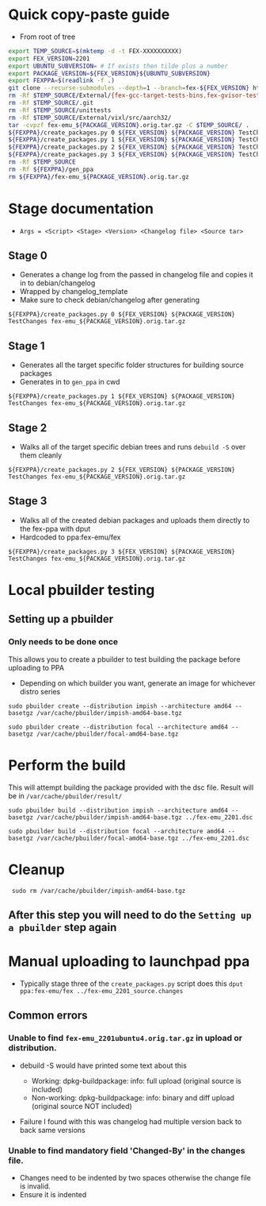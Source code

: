 # Quick copy-paste guide
* From root of tree
``` bash
export TEMP_SOURCE=$(mktemp -d -t FEX-XXXXXXXXXX)
export FEX_VERSION=2201
export UBUNTU_SUBVERSION= # If exists then tilde plus a number
export PACKAGE_VERSION=${FEX_VERSION}${UBUNTU_SUBVERSION}
export FEXPPA=$(readlink -f .)
git clone --recurse-submodules --depth=1 --branch=fex-${FEX_VERSION} https://github.com/FEX-Emu/FEX.git $TEMP_SOURCE
rm -Rf $TEMP_SOURCE/External/{fex-gcc-target-tests-bins,fex-gvisor-tests-bins,fex-posixtest-bins}
rm -Rf $TEMP_SOURCE/.git
rm -Rf $TEMP_SOURCE/unittests
rm -Rf $TEMP_SOURCE/External/vixl/src/aarch32/
tar -cvpzf fex-emu_${PACKAGE_VERSION}.orig.tar.gz -C $TEMP_SOURCE/ .
${FEXPPA}/create_packages.py 0 ${FEX_VERSION} ${PACKAGE_VERSION} TestChanges fex-emu_${PACKAGE_VERSION}.orig.tar.gz
${FEXPPA}/create_packages.py 1 ${FEX_VERSION} ${PACKAGE_VERSION} TestChanges fex-emu_${PACKAGE_VERSION}.orig.tar.gz
${FEXPPA}/create_packages.py 2 ${FEX_VERSION} ${PACKAGE_VERSION} TestChanges fex-emu_${PACKAGE_VERSION}.orig.tar.gz
${FEXPPA}/create_packages.py 3 ${FEX_VERSION} ${PACKAGE_VERSION} TestChanges fex-emu_${PACKAGE_VERSION}.orig.tar.gz
rm -Rf $TEMP_SOURCE
rm -Rf ${FEXPPA}/gen_ppa
rm ${FEXPPA}/fex-emu_${PACKAGE_VERSION}.orig.tar.gz
```

# Stage documentation
* `Args = <Script> <Stage> <Version> <Changelog file> <Source tar>`

## Stage 0
* Generates a change log from the passed in changelog file and copies it in to debian/changelog
* Wrapped by changelog_template
* Make sure to check debian/changelog after generating

`${FEXPPA}/create_packages.py 0 ${FEX_VERSION} ${PACKAGE_VERSION} TestChanges fex-emu_${PACKAGE_VERSION}.orig.tar.gz`

## Stage 1
* Generates all the target specific folder structures for building source packages
* Generates in to `gen_ppa` in cwd

`${FEXPPA}/create_packages.py 1 ${FEX_VERSION} ${PACKAGE_VERSION} TestChanges fex-emu_${PACKAGE_VERSION}.orig.tar.gz`

## Stage 2
* Walks all of the target specific debian trees and runs `debuild -S` over them cleanly

`${FEXPPA}/create_packages.py 2 ${FEX_VERSION} ${PACKAGE_VERSION} TestChanges fex-emu_${PACKAGE_VERSION}.orig.tar.gz`

## Stage 3
* Walks all of the created debian packages and uploads them directly to the fex-ppa with dput
* Hardcoded to ppa:fex-emu/fex

`${FEXPPA}/create_packages.py 3 ${FEX_VERSION} ${PACKAGE_VERSION} TestChanges fex-emu_${PACKAGE_VERSION}.orig.tar.gz`

# Local pbuilder testing

## Setting up a pbuilder
### Only needs to be done once
This allows you to create a pbuilder to test building the package before uploading to PPA

* Depending on which builder you want, generate an image for whichever distro series

`sudo pbuilder create --distribution impish --architecture amd64 --basetgz /var/cache/pbuilder/impish-amd64-base.tgz`

`sudo pbuilder create --distribution focal --architecture amd64 --basetgz /var/cache/pbuilder/focal-amd64-base.tgz`

# Perform the build
This will attempt building the package provided with the dsc file.
Result will be in `/var/cache/pbuilder/result/`

`sudo pbuilder build --distribution impish --architecture amd64 --basetgz /var/cache/pbuilder/impish-amd64-base.tgz ../fex-emu_2201.dsc`

`sudo pbuilder build --distribution focal --architecture amd64 --basetgz /var/cache/pbuilder/focal-amd64-base.tgz ../fex-emu_2201.dsc`

# Cleanup
` sudo rm /var/cache/pbuilder/impish-amd64-base.tgz`

## After this step you will need to do the `Setting up a pbuilder` step again

# Manual uploading to launchpad ppa

* Typically stage three of the `create_packages.py` script does this
`dput ppa:fex-emu/fex ../fex-emu_2201_source.changes`

## Common errors
### Unable to find `fex-emu_2201ubuntu4.orig.tar.gz` in upload or distribution.
* debuild -S would have printed some text about this
  * Working: dpkg-buildpackage: info: full upload (original source is included)
  * Non-working: dpkg-buildpackage: info: binary and diff upload (original source NOT included)

* Failure I found with this was changelog had multiple version back to back same versions

### Unable to find mandatory field 'Changed-By' in the changes file.
* Changes need to be indented by two spaces otherwise the change file is invalid.
* Ensure it is indented
